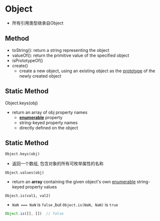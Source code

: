 # Object

- 所有引用类型继承自Object

## Method

- toString(): return a string representing the object
- valueOf(): return the primitive value of the specified object
- isPrototypeOf()
- create()
  - create a new object, using an existing object as the [prototype](javascript-prototype.md) of the newly created object

## Static Method

Object.keys(obj)

- return an array of obj property names
  - [**enumerable**](javascript-property-sort.md) property
  - string-keyed property names
  - directly defined on the object

## Static Method

`Object.keys(obj)`

- 返回一个数组, 包含对象的所有可枚举属性的名称

`Object.values(obj)`

- return an **array** containing the given object's own [enumerable](javascript-property-sort.md#data-property) string-keyed property values

`Object.is(val1, val2)`

- `NaN === NaN` is `false` ,but `Object.is(NaN, NaN)` is `true`

```js
Object.is([], [])  // false
```
